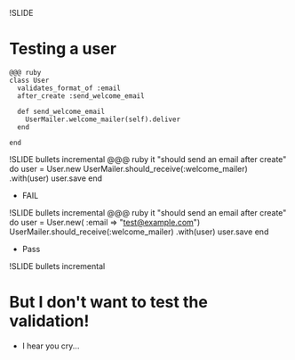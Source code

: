 !SLIDE
# Testing a user #
    @@@ ruby
    class User
      validates_format_of :email
      after_create :send_welcome_email
      
      def send_welcome_email
        UserMailer.welcome_mailer(self).deliver
      end
      
    end
!SLIDE bullets incremental
    @@@ ruby
    it "should send an email after create" do
      user = User.new
      UserMailer.should_receive(:welcome_mailer)
        .with(user)
      user.save
    end
* FAIL

!SLIDE bullets incremental
    @@@ ruby
    it "should send an email after create" do
      user = User.new(
        :email => "test@example.com")
      UserMailer.should_receive(:welcome_mailer)
        .with(user)
      user.save
    end
* Pass

!SLIDE bullets incremental
# But I don't want to test the validation! #
* I hear you cry...